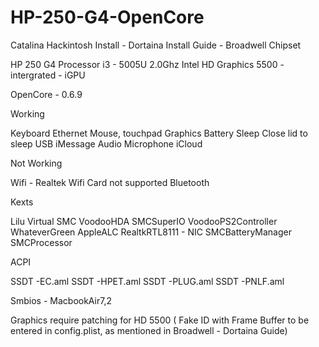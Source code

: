 # HP-250-G4-OpenCore
Catalina Hackintosh Install - Dortaina Install Guide - Broadwell Chipset

HP 250 G4 
Processor i3 - 5005U 2.0Ghz
Intel HD Graphics 5500 - intergrated - iGPU

OpenCore - 0.6.9

Working

  Keyboard
  Ethernet
  Mouse, touchpad
  Graphics
  Battery
  Sleep
  Close lid to sleep
  USB
  iMessage
  Audio
  Microphone
  iCloud

Not Working

  Wifi - Realtek Wifi Card not supported
  Bluetooth
  

Kexts

  Lilu
  Virtual SMC
  VoodooHDA
  SMCSuperIO
  VoodooPS2Controller
  WhateverGreen
  AppleALC
  RealtkRTL8111 - NIC
  SMCBatteryManager
  SMCProcessor
  
ACPI

  SSDT -EC.aml
  SSDT -HPET.aml
  SSDT -PLUG.aml
  SSDT -PNLF.aml
  
Smbios - MacbookAir7,2

Graphics require patching for HD 5500 ( Fake ID with Frame Buffer to be entered in config.plist, as mentioned in Broadwell - Dortaina Guide)
